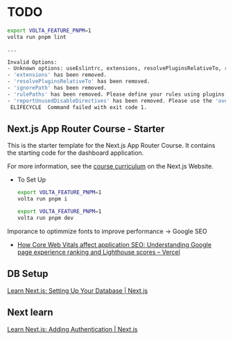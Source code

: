 # TODO

```bash
export VOLTA_FEATURE_PNPM=1
volta run pnpm lint

...

Invalid Options:
- Unknown options: useEslintrc, extensions, resolvePluginsRelativeTo, rulePaths, ignorePath, reportUnusedDisableDirectives
- 'extensions' has been removed.
- 'resolvePluginsRelativeTo' has been removed.
- 'ignorePath' has been removed.
- 'rulePaths' has been removed. Please define your rules using plugins.
- 'reportUnusedDisableDirectives' has been removed. Please use the 'overrideConfig.linterOptions.reportUnusedDisableDirectives' option instead.
 ELIFECYCLE  Command failed with exit code 1.

```


## Next.js App Router Course - Starter

This is the starter template for the Next.js App Router Course. It contains the starting code for the dashboard application.

For more information, see the [course curriculum](https://nextjs.org/learn) on the Next.js Website.

- To Set Up
  ```bash
  export VOLTA_FEATURE_PNPM=1
  volta run pnpm i
  ```
  ```bash
  export VOLTA_FEATURE_PNPM=1
  volta run pnpm dev
  ```

Imporance to optimmize fonts to improve performance -> Google SEO
- [How Core Web Vitals affect application SEO: Understanding Google page experience ranking and Lighthouse scores – Vercel](https://vercel.com/blog/how-core-web-vitals-affect-seo)


## DB Setup

[Learn Next.js: Setting Up Your Database | Next.js](https://nextjs.org/learn/dashboard-app/setting-up-your-database)

## Next learn

[Learn Next.js: Adding Authentication | Next.js](https://nextjs.org/learn/dashboard-app/adding-authentication)
